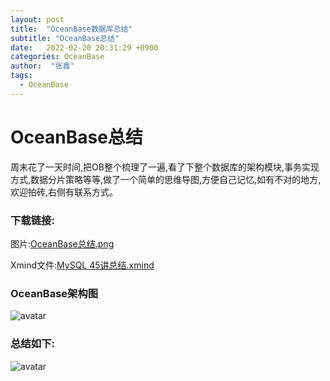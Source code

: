 ```yaml
---
layout: post
title:  "OceanBase数据库总结"
subtitle: "OceanBase总结"
date:   2022-02-20 20:31:29 +0900
categories: OceanBase
author:  "张鑫"
tags:
  - OceanBase
---
```


# OceanBase总结
周末花了一天时间,把OB整个梳理了一遍,看了下整个数据库的架构模块,事务实现方式,数据分片策略等等,做了一个简单的思维导图,方便自己记忆,如有不对的地方,欢迎拍砖,右侧有联系方式。

### 下载链接:
图片:[OceanBase总结.png](/myblog/img/OceanBase.png)

Xmind文件:[MySQL 45讲总结.xmind](/myblog/img/OceanBase.xmind)

### OceanBase架构图
![avatar](/myblog/img/OB_struc.png)

### 总结如下:
![avatar](/myblog/img/OceanBase.png)